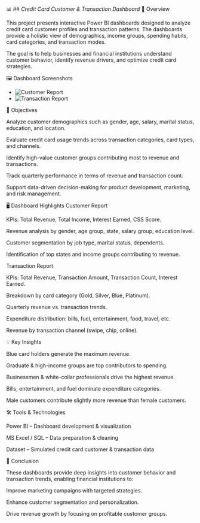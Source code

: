 📊 ## *Credit Card Customer & Transaction Dashboard*
🔎 Overview

This project presents interactive Power BI dashboards designed to analyze credit card customer profiles and transaction patterns. The dashboards provide a holistic view of demographics, income groups, spending habits, card categories, and transaction modes.

The goal is to help businesses and financial institutions understand customer behavior, identify revenue drivers, and optimize credit card strategies.

🖼️ Dashboard Screenshots
- ![Customer Report](images/CC-Customer.jpg)
- ![Transaction Report](images/CC-Transaction.jpg)


🎯 Objectives

Analyze customer demographics such as gender, age, salary, marital status, education, and location.

Evaluate credit card usage trends across transaction categories, card types, and channels.

Identify high-value customer groups contributing most to revenue and transactions.

Track quarterly performance in terms of revenue and transaction count.

Support data-driven decision-making for product development, marketing, and risk management.

🖥️ Dashboard Highlights
Customer Report

KPIs: Total Revenue, Total Income, Interest Earned, CSS Score.

Revenue analysis by gender, age group, state, salary group, education level.

Customer segmentation by job type, marital status, dependents.

Identification of top states and income groups contributing to revenue.

Transaction Report

KPIs: Total Revenue, Transaction Amount, Transaction Count, Interest Earned.

Breakdown by card category (Gold, Silver, Blue, Platinum).

Quarterly revenue vs. transaction trends.

Expenditure distribution: bills, fuel, entertainment, food, travel, etc.

Revenue by transaction channel (swipe, chip, online).

💡 Key Insights

Blue card holders generate the maximum revenue.

Graduate & high-income groups are top contributors to spending.

Businessmen & white-collar professionals drive the highest revenue.

Bills, entertainment, and fuel dominate expenditure categories.

Male customers contribute slightly more revenue than female customers.

🛠️ Tools & Technologies

Power BI – Dashboard development & visualization

MS Excel / SQL – Data preparation & cleaning

Dataset – Simulated credit card customer & transaction data

📌 Conclusion

These dashboards provide deep insights into customer behavior and transaction trends, enabling financial institutions to:

Improve marketing campaigns with targeted strategies.

Enhance customer segmentation and personalization.

Drive revenue growth by focusing on profitable customer groups.
